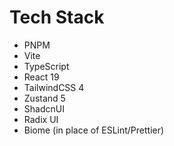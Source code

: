 # Tech Stack

- PNPM
- Vite
- TypeScript
- React 19
- TailwindCSS 4
- Zustand 5
- ShadcnUI
- Radix UI
- Biome (in place of ESLint/Prettier)